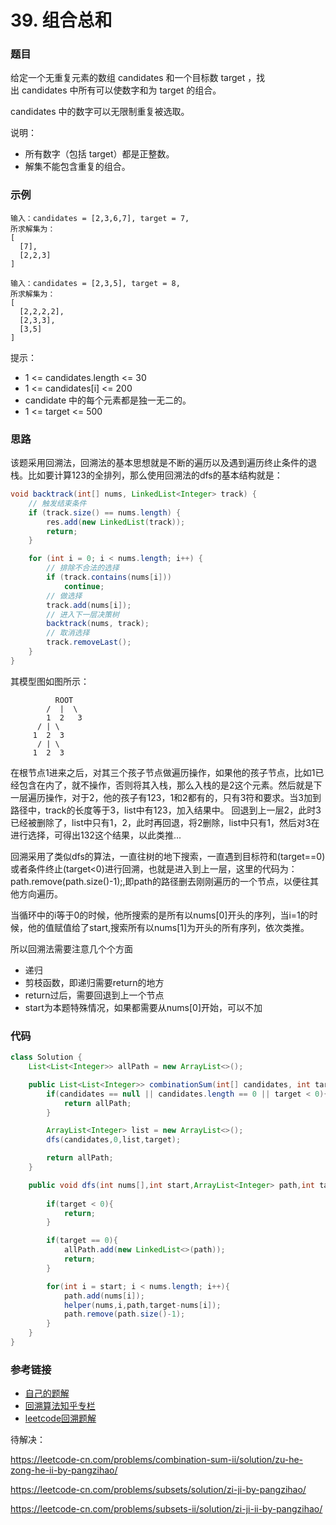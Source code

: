 # 39. 组合总和

### 题目
给定一个无重复元素的数组 candidates 和一个目标数 target ，找出 candidates 中所有可以使数字和为 target 的组合。

candidates 中的数字可以无限制重复被选取。

说明：
- 所有数字（包括 target）都是正整数。
- 解集不能包含重复的组合。

### 示例

```
输入：candidates = [2,3,6,7], target = 7,
所求解集为：
[
  [7],
  [2,2,3]
]
```

```
输入：candidates = [2,3,5], target = 8,
所求解集为：
[
  [2,2,2,2],
  [2,3,3],
  [3,5]
]
```

提示：
- 1 <= candidates.length <= 30
- 1 <= candidates[i] <= 200
- candidate 中的每个元素都是独一无二的。
- 1 <= target <= 500

### 思路
该题采用回溯法，回溯法的基本思想就是不断的遍历以及遇到遍历终止条件的退栈。比如要计算123的全排列，那么使用回溯法的dfs的基本结构就是：

```java
void backtrack(int[] nums, LinkedList<Integer> track) {
    // 触发结束条件
    if (track.size() == nums.length) {
        res.add(new LinkedList(track));
        return;
    }

    for (int i = 0; i < nums.length; i++) {
        // 排除不合法的选择
        if (track.contains(nums[i]))
            continue;
        // 做选择
        track.add(nums[i]);
        // 进入下一层决策树
        backtrack(nums, track);
        // 取消选择
        track.removeLast();
    }
}
```

其模型图如图所示：
```
          ROOT
        /  |  \
        1  2   3
      / | \
     1  2  3
      / | \
     1  2  3
```

在根节点1进来之后，对其三个孩子节点做遍历操作，如果他的孩子节点，比如1已经包含在内了，就不操作，否则将其入栈，那么入栈的是2这个元素。然后就是下一层遍历操作，对于2，他的孩子有123，1和2都有的，只有3符和要求。当3加到路径中，track的长度等于3，list中有123，加入结果中。
回退到上一层2，此时3已经被删除了，list中只有1，2，此时再回退，将2删除，list中只有1，然后对3在进行选择，可得出132这个结果，以此类推...


回溯采用了类似dfs的算法，一直往树的地下搜索，一直遇到目标符和(target==0)或者条件终止(target<0)进行回溯，也就是进入到上一层，这里的代码为：path.remove(path.size()-1);,即path的路径删去刚刚遍历的一个节点，以便往其他方向遍历。

当循环中的i等于0的时候，他所搜索的是所有以nums[0]开头的序列，当i=1的时候，他的值赋值给了start,搜索所有以nums[1]为开头的所有序列，依次类推。

所以回溯法需要注意几个个方面
- 递归
- 剪枝函数，即递归需要return的地方
- return过后，需要回退到上一个节点
- start为本题特殊情况，如果都需要从nums[0]开始，可以不加

### 代码

```java
class Solution {
    List<List<Integer>> allPath = new ArrayList<>();

    public List<List<Integer>> combinationSum(int[] candidates, int target) {
        if(candidates == null || candidates.length == 0 || target < 0){
            return allPath;
        }

        ArrayList<Integer> list = new ArrayList<>();
        dfs(candidates,0,list,target);

        return allPath;
    }

    public void dfs(int nums[],int start,ArrayList<Integer> path,int target){
        
        if(target < 0){
            return;
        }

        if(target == 0){
            allPath.add(new LinkedList<>(path));
            return;
        }

        for(int i = start; i < nums.length; i++){
            path.add(nums[i]);
            helper(nums,i,path,target-nums[i]);
            path.remove(path.size()-1);
        }
    }
}
```

### 参考链接
- [自己的题解](https://leetcode-cn.com/problems/combination-sum/solution/zu-he-zong-he-by-pangzihao/)
- [回溯算法知乎专栏](https://zhuanlan.zhihu.com/p/93530380)
- [leetcode回溯题解](https://leetcode-cn.com/problems/combination-sum/solution/fei-chang-xiang-xi-de-di-gui-hui-su-tao-lu-by-re-2/)

待解决：

https://leetcode-cn.com/problems/combination-sum-ii/solution/zu-he-zong-he-ii-by-pangzihao/

https://leetcode-cn.com/problems/subsets/solution/zi-ji-by-pangzihao/

https://leetcode-cn.com/problems/subsets-ii/solution/zi-ji-ii-by-pangzihao/

